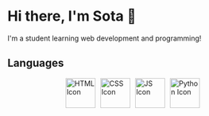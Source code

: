 # Hi there, I'm Sota 👋
I'm a student learning web development and programming!

## Languages
<div style="display: flex; justify-content: center; gap: 10px;">
<!-- HTML Icon -->
<img src="https://cdn.jsdelivr.net/gh/devicons/devicon@latest/icons/html5/html5-original.svg" alt="HTML Icon" style="width: 60px; height: 60px; display: flex" />
<!-- CSS Icon -->
<img src="https://cdn.jsdelivr.net/gh/devicons/devicon@latest/icons/css3/css3-original.svg" alt="CSS Icon" style="width: 60px; height: 60px; display: flex" />          
<!-- JS Icon -->
<img src="https://cdn.jsdelivr.net/gh/devicons/devicon@latest/icons/javascript/javascript-original.svg" alt="JS Icon" style="width: 60px; height: 60px; display: flex" />
<!-- Python Icon -->
<img src="https://cdn.jsdelivr.net/gh/devicons/devicon@latest/icons/python/python-original.svg" alt="Python Icon" style="width: 60px; height: 60px; display: flex" />
</div>